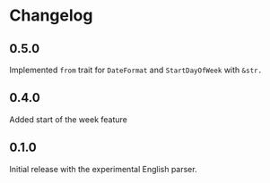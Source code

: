 # Changelog

## 0.5.0

Implemented `from` trait for `DateFormat` and `StartDayOfWeek` with `&str.`

## 0.4.0 

Added start of the week feature

## 0.1.0

Initial release with the experimental English parser.